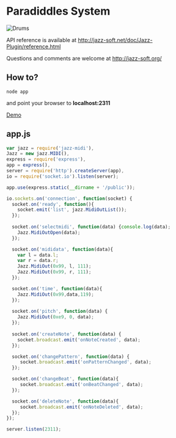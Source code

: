# Paradiddles System
![Drums](http://i.imgur.com/rpHYdKS.jpg)


API reference is available at http://jazz-soft.net/doc/Jazz-Plugin/reference.html


Questions and comments are welcome at http://jazz-soft.org/


## How to?

    node app 

and point your browser to **localhost:2311**

[Demo](http://drumset.herokuapp.com/)

## app.js

``` js
var jazz = require('jazz-midi'),
Jazz = new jazz.MIDI(),
express = require('express'),
app = express(),
server = require('http').createServer(app),
io = require('socket.io').listen(server);

app.use(express.static(__dirname + '/public'));

io.sockets.on('connection', function(socket) {
  socket.on('ready', function(){
    socket.emit('list', jazz.MidiOutList());
  });
  
  socket.on('selectmidi', function(data) {console.log(data);
    Jazz.MidiOutOpen(data);
  });

  socket.on('mididata', function(data){
    var l = data.l;
    var r = data.r;
    Jazz.MidiOut(0x99, l, 111);
    Jazz.MidiOut(0x99, r, 111);
  });

  socket.on('time', function(data){
    Jazz.MidiOut(0x99,data,119);
  });
  
  socket.on('pitch', function(data) {
    Jazz.MidiOut(0xe9, 0, data); 
  });
  
  socket.on('createNote', function(data) {
    socket.broadcast.emit('onNoteCreated', data);
  });

  socket.on('changePattern', function(data) {
	 socket.broadcast.emit('onPatternChanged', data);
  });

  socket.on('changeBeat', function(data){
	 socket.broadcast.emit('onBeatChanged', data);
  });

  socket.on('deleteNote', function(data){
	 socket.broadcast.emit('onNoteDeleted', data);
  });
});

server.listen(2311);
```
